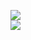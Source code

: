 [![](https://img.shields.io/badge/Made%20With-Github%20Spray-lightgrey.svg?style=for-the-badge&logo=github)](https://github.com/Annihil/github-spray#5340)  
[![](https://i.imgur.com/2DrTn0Z.gif)](https://github.com/Annihil/github-spray)